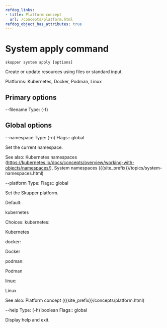 ```yaml
---
refdog_links:
- title: Platform concept
  url: /concepts/platform.html
refdog_object_has_attributes: true
---
```


# System apply command

```shell
skupper system apply [options]
```

Create or update resources using files or standard input.

<!-- File locations and names -->
<!-- Need to run reload after -->

Platforms: Kubernetes, Docker, Podman, Linux

## Primary options

--filename
Type: (-f) <string>



## Global options

--namespace
Type: (-n) <name>
Flags:: global

Set the current namespace.

See also: Kubernetes namespaces (https://kubernetes.io/docs/concepts/overview/working-with-objects/namespaces/), System namespaces ({{site_prefix}}/topics/system-namespaces.html)

--platform
Type: <platform>
Flags:: global

Set the Skupper platform.

<!-- You can also use the `SKUPPER_PLATFORM` environment variable. -->

Default: <p>kubernetes</p>

Choices: kubernetes: <p>Kubernetes</p>

docker: <p>Docker</p>

podman: <p>Podman</p>

linux: <p>Linux</p>

See also: Platform concept ({{site_prefix}}/concepts/platform.html)

--help
Type: (-h) boolean
Flags:: global

Display help and exit.


